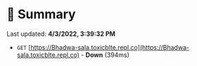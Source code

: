# 📖 Summary
Last updated: **4/3/2022, 3:39:32 PM**

- `GET` [https://Bhadwa-sala.toxicblte.repl.co](https://Bhadwa-sala.toxicblte.repl.co) - **Down** (394ms)
